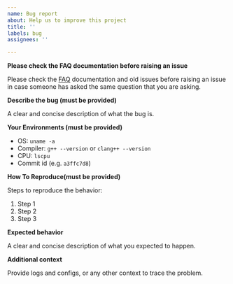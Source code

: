 ```yaml
---
name: Bug report
about: Help us to improve this project
title: ''
labels: bug
assignees: ''

---
```


**Please check the FAQ documentation before raising an issue**

Please check the [FAQ](https://github.com/vesoft-inc/nebula/blob/master/docs/manual-EN/1.overview/2.quick-start/2.FAQ.md) documentation and old issues before raising an issue in case someone has asked the same question that you are asking.

**Describe the bug (__must be provided__)**

A clear and concise description of what the bug is.

**Your Environments (__must be provided__)**

* OS: `uname -a`
* Compiler: `g++ --version` or `clang++ --version`
* CPU: `lscpu`
* Commit id (e.g. `a3ffc7d8`)

**How To Reproduce(__must be provided__)**

Steps to reproduce the behavior:

1. Step 1
2. Step 2
3. Step 3

**Expected behavior**

A clear and concise description of what you expected to happen.

**Additional context**

Provide logs and configs, or any other context to trace the problem.
